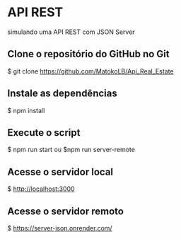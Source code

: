 # API REST
simulando uma API REST com JSON Server 

## Clone o repositório do GitHub no Git
$ git clone <https://github.com/MatokoLB/Api_Real_Estate>

## Instale as dependências
$ npm install

## Execute o script
$ npm run start ou $npm run server-remote

## Acesse o servidor local
$ <http://localhost:3000>

## Acesse o servidor remoto
$ <https://server-json.onrender.com/>